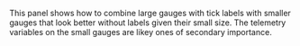 This panel shows how to combine large gauges with tick labels with smaller
gauges that look better without labels given their small size. The telemetry
variables on the small gauges are likey ones of secondary importance.